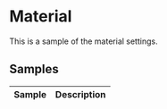 # Material

This is a sample of the material settings.     


## Samples

|Sample|Description|     
|---|---|     
